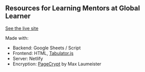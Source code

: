 ## Resources for Learning Mentors at Global Learner
[See the live site](https://resources.globallearner.com.au/)

Made with:

- Backend: Google Sheets / Script
- Frontend: HTML, [Tabulator.js](https://github.com/olifolkerd/tabulator)
- Server: Netlify
- Encryption: [PageCrypt](https://github.com/MaxLaumeister/PageCrypt) by Max Laumeister 
